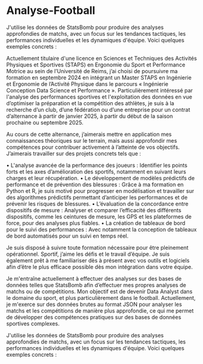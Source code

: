 # Analyse-Football
J'utilise les données de StatsBomb pour produire des analyses approfondies de matchs, avec un focus sur les tendances tactiques, les performances individuelles et les dynamiques d'équipe. Voici quelques exemples concrets :

  Actuellement titulaire d'une licence en Sciences et Techniques des Activités Physiques et Sportives (STAPS) en Ergonomie du Sport et Performance Motrice au sein de l’Université de Reims, j’ai choisi de poursuivre ma formation en septembre 2024 en intégrant un Master STAPS en Ingénierie et Ergonomie de l’Activité Physique dans le parcours « Ingénierie Conception Data Science et Performance ». Particulièrement intéressé par l'analyse des performances sportives et l'exploitation des données en vue d’optimiser la préparation et la compétition des athlètes, je suis à la recherche d’un club, d’une fédération ou d’une entreprise pour un contrat d’alternance à partir de janvier 2025, à partir du début de la saison prochaine ou septembre 2025.

Au cours de cette alternance, j’aimerais mettre en application mes connaissances théoriques sur le terrain, mais aussi approfondir mes compétences pour contribuer activement à l’atteinte de vos objectifs. J’aimerais travailler sur des projets concrets tels que :

• L'analyse avancée de la performance des joueurs : Identifier les points forts et les axes d’amélioration des sportifs, notamment en suivant leurs charges et leur récupération.
• Le développement de modèles prédictifs de performance et de prévention des blessures : Grâce à ma formation en Python et R, je suis motivé pour progresser en modélisation et travailler sur des algorithmes prédictifs permettant d’anticiper les performances et de prévenir les risques de blessures.
• L’évaluation de la concordance entre dispositifs de mesure : Analyser et comparer l’efficacité des différents dispositifs, comme les ceintures de mesure, les GPS et les plateformes de force, pour des analyses plus fiables.
• La création de tableaux de bord pour le suivi des performances : Avec notamment la conception de tableaux de bord automatisés pour un suivi en temps réel.

Je suis disposé à suivre toute formation nécessaire pour être pleinement opérationnel. Sportif, j’aime les défis et le travail d’équipe. Je suis également prêt à me familiariser dès à présent avec vos outils et logiciels afin d’être le plus efficace possible dès mon intégration dans votre équipe.

Je m'entraîne actuellement à effectuer des analyses sur des bases de données telles que StatsBomb afin d’effectuer mes propres analyses de matchs ou de compétitions. Mon objectif est de devenir Data Analyst dans le domaine du sport, et plus particulièrement dans le football. Actuellement, je m'exerce sur des données brutes au format JSON pour analyser les matchs et les compétitions de manière plus approfondie, ce qui me permet de développer des compétences pratiques sur des bases de données sportives complexes.

J'utilise les données de StatsBomb pour produire des analyses approfondies de matchs, avec un focus sur les tendances tactiques, les performances individuelles et les dynamiques d'équipe. Voici quelques exemples concrets :
